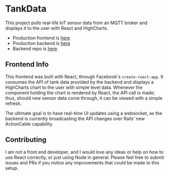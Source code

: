 # TankData

This project pulls real-life IoT sensor data from an MQTT broker and displays it to the user with React and HighCharts.

* Production frontend is [here](https://katie-keel-capstone-frontend.herokuapp.com/)
* Production backend is [here](https://katie-keel-capstone-backend.herokuapp.com/api/v1/tanks)
* Backend repo is [here](https://github.com/katiekeel/capstone-backend)

## Frontend Info

This frontend was built with React, through Facebook's `create-react-app`. It consumes the API of tank data provided by the backend and displays a HighCharts chart to the user with simple level data. Whenever the component holding the chart is rendered by React, the API call is made; thus, should new sensor data come through, it can be viewed with a simple refresh.

The ultimate goal is to have real-time UI updates using a websocket, as the backend is currently broadcasting the API changes over Rails' new ActionCable capability.

## Contributing

I am not a front end developer, and I would love any ideas or help on how to use React correctly, or just using Node in general. Please feel free to submit issues and PRs if you notice any improvements that could be made to this setup.


